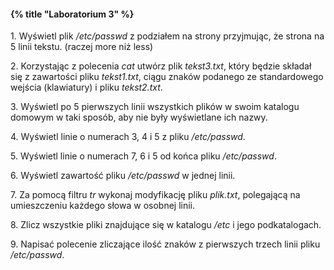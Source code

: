 #### {% title "Laboratorium 3" %}

1\. Wyświetl plik */etc/passwd* z podziałem na strony przyjmując, że
strona na 5 linii tekstu. (raczej more niż less)

2\. Korzystając z polecenia *cat* utwórz plik *tekst3.txt*, który
będzie składał się z zawartości pliku *tekst1.txt*, ciągu znaków
podanego ze standardowego wejścia (klawiatury) i pliku *tekst2.txt*.

3\. Wyświetl po 5 pierwszych linii wszystkich plików w swoim katalogu
domowym w taki sposób, aby nie były wyświetlane ich nazwy.

4\. Wyświetl linie o numerach 3, 4 i 5 z pliku */etc/passwd*.

5\. Wyświetl linie o numerach 7, 6 i 5 od końca pliku */etc/passwd*.

6\. Wyświetl zawartość pliku */etc/passwd* w jednej linii.

7\. Za pomocą filtru *tr* wykonaj modyfikację pliku *plik.txt*,
polegającą na umieszczeniu każdego słowa w osobnej linii.

8\. Zlicz wszystkie pliki znajdujące się w katalogu */etc* i jego
podkatalogach.

9\. Napisać polecenie zliczające ilość znaków z pierwszych trzech
linii pliku */etc/passwd*.
